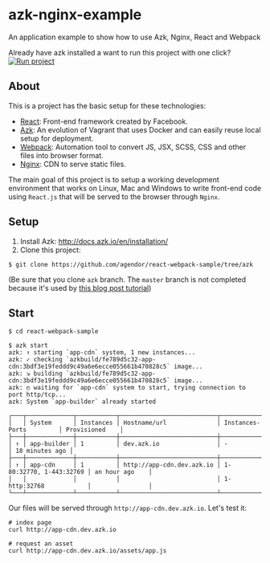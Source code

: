 # azk-nginx-example
An application example to show how to use Azk, Nginx, React and Webpack

Already have azk installed a want to run this project with one click?  
[![Run project](https://s3-sa-east-1.amazonaws.com/assets.azk.io/run-project.png)](http://run.azk.io/start/?repo=agendor/react-webpack-sample&ref=azk)

## About

This is a project has the basic setup for these technologies:

 - [React](https://facebook.github.io/react/): Front-end framework created by Facebook.
 - [Azk](http://www.azk.io/): An evolution of Vagrant that uses Docker and can easily reuse local setup for deployment.
 - [Webpack](https://webpack.github.io): Automation tool to convert JS, JSX, SCSS, CSS and other files into browser format.
 - [Nginx](http://nginx.org/en/): CDN to serve static files.

The main goal of this project is to setup a working development environment that works on Linux, Mac and Windows to write front-end code using `React.js` that will be served to the browser through `Nginx`.

## Setup

1. Install Azk: http://docs.azk.io/en/installation/
2. Clone this project: 

```
$ git clone https://github.com/agendor/react-webpack-sample/tree/azk
```
(Be sure that you clone `azk` branch. The `master` branch is not completed because it's used by [this blog post tutorial](http://bits.agendor.com.br/2015/10/25/configurando-ambiente-para-front-end-com-azk/))

## Start 

```
$ cd react-webpack-sample

$ azk start
azk: ↑ starting `app-cdn` system, 1 new instances...
azk: ✓ checking `azkbuild/fe789d5c32-app-cdn:3bdf3e19feddd9c49a6e6ecce055661b470828c5` image...
azk: ⇲ building `azkbuild/fe789d5c32-app-cdn:3bdf3e19feddd9c49a6e6ecce055661b470828c5` image...
azk: ◴ waiting for `app-cdn` system to start, trying connection to port http/tcp...
azk: System `app-builder` already started

┌───┬─────────────┬───────────┬───────────────────────────┬─────────────────────────┬────────────────┐
│   │ System      │ Instances │ Hostname/url              │ Instances-Ports         │ Provisioned    │
├───┼─────────────┼───────────┼───────────────────────────┼─────────────────────────┼────────────────┤
│ ↑ │ app-builder │ 1         │ dev.azk.io                │ -                       │ 18 minutes ago │
├───┼─────────────┼───────────┼───────────────────────────┼─────────────────────────┼────────────────┤
│ ↑ │ app-cdn     │ 1         │ http://app-cdn.dev.azk.io │ 1-80:32770, 1-443:32769 │ an hour ago    │
│   │             │           │                           │ 1-http:32768            │                │
└───┴─────────────┴───────────┴───────────────────────────┴─────────────────────────┴────────────────┘
```

Our files will be served through `http://app-cdn.dev.azk.io`. Let's test it:

```
# index page
curl http://app-cdn.dev.azk.io

# request an asset
curl http://app-cdn.dev.azk.io/assets/app.js
```
